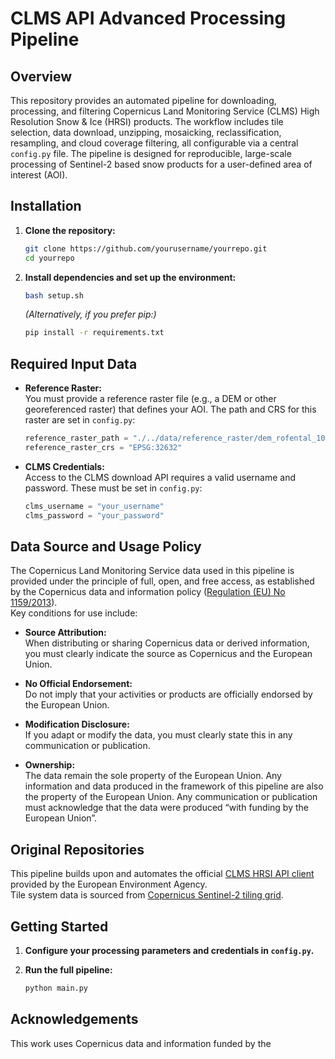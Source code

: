 # CLMS API Advanced Processing Pipeline

## Overview

This repository provides an automated pipeline for downloading, processing, and filtering Copernicus Land Monitoring Service (CLMS) High Resolution Snow & Ice (HRSI) products. The workflow includes tile selection, data download, unzipping, mosaicking, reclassification, resampling, and cloud coverage filtering, all configurable via a central `config.py` file. The pipeline is designed for reproducible, large-scale processing of Sentinel-2 based snow products for a user-defined area of interest (AOI).

## Installation

1. **Clone the repository:**
   ```bash
   git clone https://github.com/yourusername/yourrepo.git
   cd yourrepo
   ```

2. **Install dependencies and set up the environment:**
   ```bash
   bash setup.sh
   ```

   *(Alternatively, if you prefer pip:)*  
   ```bash
   pip install -r requirements.txt
   ```

## Required Input Data

- **Reference Raster:**  
  You must provide a reference raster file (e.g., a DEM or other georeferenced raster) that defines your AOI. The path and CRS for this raster are set in `config.py`:
  ```python
  reference_raster_path = "./../data/reference_raster/dem_rofental_100.asc"
  reference_raster_crs = "EPSG:32632"
  ```

- **CLMS Credentials:**  
  Access to the CLMS download API requires a valid username and password. These must be set in `config.py`:
  ```python
  clms_username = "your_username"
  clms_password = "your_password"
  ```

## Data Source and Usage Policy

The Copernicus Land Monitoring Service data used in this pipeline is provided under the principle of full, open, and free access, as established by the Copernicus data and information policy ([Regulation (EU) No 1159/2013](http://eur-lex.europa.eu/legal-content/EN/TXT/?uri=CELEX%3A32013R1159)).  
Key conditions for use include:

- **Source Attribution:**  
  When distributing or sharing Copernicus data or derived information, you must clearly indicate the source as Copernicus and the European Union.

- **No Official Endorsement:**  
  Do not imply that your activities or products are officially endorsed by the European Union.

- **Modification Disclosure:**  
  If you adapt or modify the data, you must clearly state this in any communication or publication.

- **Ownership:**  
  The data remain the sole property of the European Union. Any information and data produced in the framework of this pipeline are also the property of the European Union. Any communication or publication must acknowledge that the data were produced “with funding by the European Union”.

## Original Repositories

This pipeline builds upon and automates the official [CLMS HRSI API client](https://github.com/eea/clms-hrsi-api-client-python) provided by the European Environment Agency.  
Tile system data is sourced from [Copernicus Sentinel-2 tiling grid](https://sentiwiki.copernicus.eu/__attachments/1692737/S2A_OPER_GIP_TILPAR_MPC__20151209T095117_V20150622T000000_21000101T000000_B00.zip?inst-v=7e368646-a179-477f-af62-26dcc645dd8a).

## Getting Started

1. **Configure your processing parameters and credentials in `config.py`.**

2. **Run the full pipeline:**
   ```bash
   python main.py
   ```

## Acknowledgements

This work uses Copernicus data and information funded by the